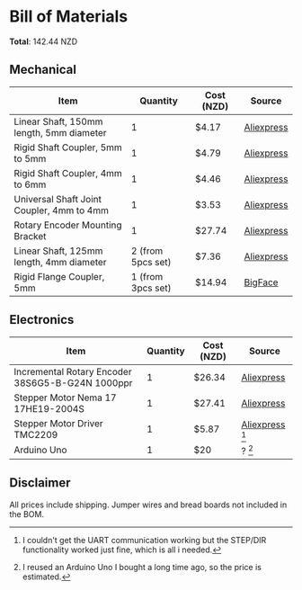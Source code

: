 # Bill of Materials
**Total**: 142.44 NZD
## Mechanical
| Item | Quantity | Cost (NZD) | Source |
| --- | --- | --- | --- |
| Linear Shaft, 150mm length, 5mm diameter | 1 | $4.17 | [Aliexpress](https://www.aliexpress.com/item/1005006293171727.html) |
| Rigid Shaft Coupler, 5mm to 5mm | 1 | $4.79 | [Aliexpress](https://www.aliexpress.com/item/1005001711245599.html) |
| Rigid Shaft Coupler, 4mm to 6mm | 1 | $4.46 | [Aliexpress](https://www.aliexpress.com/item/1005001711245599.html) |
| Universal Shaft Joint Coupler, 4mm to 4mm | 1 | $3.53 | [Aliexpress](https://www.aliexpress.com/item/1005006861800732.html) |
| Rotary Encoder Mounting Bracket | 1 | $27.74 | [Aliexpress](https://www.aliexpress.com/item/32962680053.html) |
| Linear Shaft, 125mm length, 4mm diameter | 2 (from 5pcs set) | $7.36 | [Aliexpress](https://www.aliexpress.com/item/1005005477259278.html) |
| Rigid Flange Coupler, 5mm | 1 (from 3pcs set) | $14.94 | [BigFace](https://www.bigface.co.nz/item/2009130) |

## Electronics
| Item | Quantity | Cost (NZD) | Source |
| --- | --- | --- | --- |
| Incremental Rotary Encoder 38S6G5-B-G24N 1000ppr | 1 | $26.34 | [Aliexpress](https://www.aliexpress.com/item/1005005071771659.html) |
| Stepper Motor Nema 17 17HE19-2004S | 1 | $27.41 | [Aliexpress](https://www.aliexpress.com/item/1005004731197516.html) |
| Stepper Motor Driver TMC2209 | 1 | $5.87 | [Aliexpress](https://www.aliexpress.com/item/1005004614528741.html) [^1] |
| Arduino Uno | 1 | $20 | ? [^2] |


 [^1]: I couldn't get the UART communication working but the STEP/DIR functionality worked just fine, which is all i needed.
 [^2]: I reused an Arduino Uno I bought a long time ago, so the price is estimated.

## Disclaimer
 All prices include shipping.
 Jumper wires and bread boards not included in the BOM.
